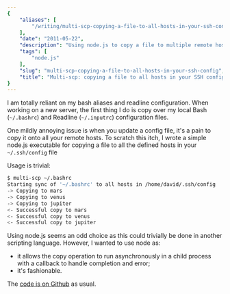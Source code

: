 ```yaml
---
{
    "aliases": [
        "/writing/multi-scp-copying-a-file-to-all-hosts-in-your-ssh-config"
    ],
    "date": "2011-05-22",
    "description": "Using node.js to copy a file to multiple remote hosts",
    "tags": [
        "node.js"
    ],
    "slug": "multi-scp-copying-a-file-to-all-hosts-in-your-ssh-config",
    "title": "Multi-scp: copying a file to all hosts in your SSH config"
}
---
```



I am totally reliant on my bash aliases and readline configuration. When
working on a new server, the first thing I do is copy over my local Bash
(`~/.bashrc`) and Readline (`~/.inputrc`) configuration files.

One mildly annoying issue is when you update a config file, it's a pain
to copy it onto all your remote hosts. To scratch this itch, I wrote a
simple node.js executable for copying a file to all the defined hosts in
your `~/.ssh/config` file

Usage is trivial:

``` bash
$ multi-scp ~/.bashrc
Starting sync of '~/.bashrc' to all hosts in /home/david/.ssh/config
-> Copying to mars
-> Copying to venus
-> Copying to jupiter
<- Successful copy to mars
<- Successful copy to venus
<- Successful copy to jupiter
```

Using node.js seems an odd choice as this could trivially be done in
another scripting language. However, I wanted to use node as:

- it allows the copy operation to run asynchronously in a child
    process with a callback to handle completion and error;
- it's fashionable.

The [code is on Github](https://github.com/codeinthehole/node-multi-scp)
as usual.
